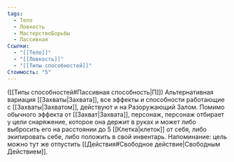 ```yaml
---
tags:
  - Тело
  - Ловкость
  - МастерствоБорьбы
  - Пассивная
Ссылки:
  - "[[Тело]]"
  - "[[Ловкость]]"
  - "[[Типы способностей]]"
Стоимость: "5"
---
```

([[Типы способностей#Пассивная способность|П]]) Альтернативная вариация [[Захваты|Захвата]], все эффекты и способности работающие с [[Захваты|Захватом]], действуют и на Разоружающий Залом. Помимо обычного эффекта от [[Захват|Захвата]], персонаж, персонаж отбирает у цели снаряжение, которое она держит в руках и может либо выбросить его на расстоянии до 5 [[Клетка|клеток]] от себя, либо экипировать себе, либо положить в свой инвентарь. 
Напоминание: цель можно тут же отпустить [[Действия#Свободное действие|Свободным Действием]].
